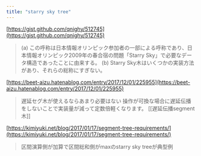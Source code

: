 ```yaml
---
title: "starry sky tree"
---
```


[https://gist.github.com/qnighy/512745](https://gist.github.com/qnighy/512745)
> (a) この呼称は日本情報オリンピック参加者の一部による呼称であり、日本情報オリンピック2009年の春合宿の問題「Starry Sky」で必要なデータ構造であったことに由来する。
>  (b) Starry Sky木はいくつかの実装方法があり、それらの総称にすぎない。

[https://beet-aizu.hatenablog.com/entry/2017/12/01/225955](https://beet-aizu.hatenablog.com/entry/2017/12/01/225955)
> 遅延セグ木が使えるならあまり必要はない
>  操作が可換な場合に遅延伝播をしないことで実装量が減って定数倍軽くなります。
[[遅延伝播segment木]]

[https://kimiyuki.net/blog/2017/01/17/segment-tree-requirements/](https://kimiyuki.net/blog/2017/01/17/segment-tree-requirements/)
> 区間演算側が加算で区間総和側がmaxのstarry sky treeが典型例
